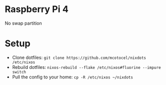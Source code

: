 # Raspberry Pi 4

No swap partition

# Setup

- Clone dotfiles: `git clone https://github.com/mcotocel/nixdots /etc/nixos`
- Rebuild dotfiles: `nixos-rebuild --flake /etc/nixos#fluorine --impure switch`
- Pull the config to your home: `cp -R /etc/nixos ~/nixdots`
